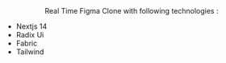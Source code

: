   <div align="center">
  Real Time Figma Clone with following technologies :  
  </div>
  <ul>
    <li>Nextjs 14 </li>
    <li>Radix Ui </li>
    <li>Fabric</li>
    <li>Tailwind</li>
  </ul>

